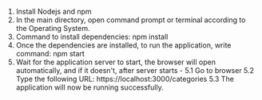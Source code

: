 1. Install Nodejs and npm
2. In the main directory, open command prompt or terminal according to the Operating System.
3. Command to install dependencies: npm install
4. Once the dependencies are installed, to run the application, write command: npm start
5. Wait for the application server to start, the browser will open automatically, and if it doesn't, after server starts -
   5.1 Go to browser
   5.2 Type the following URL: https://localhost:3000/categories
   5.3 The application will now be running successfully.
